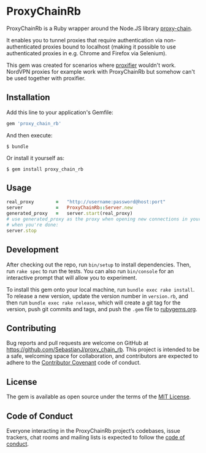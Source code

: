 # ProxyChainRb

ProxyChainRb is a Ruby wrapper around the Node.JS library [proxy-chain](https://github.com/apifytech/proxy-chain).

It enables you to tunnel proxies that require authentication via non-authenticated proxies bound to localhost (making it possible to use authenticated proxies in e.g. Chrome and Firefox via Selenium).

This gem was created for scenarios where [proxifier](https://github.com/samuelkadolph/ruby-proxifier) wouldn't work. NordVPN proxies for example work with ProxyChainRb but somehow can't be used together with proxifier.

## Installation

Add this line to your application's Gemfile:

```ruby
gem 'proxy_chain_rb'
```

And then execute:

    $ bundle

Or install it yourself as:

    $ gem install proxy_chain_rb

## Usage

```ruby
real_proxy        =   "http://username:password@host:port"
server            =   ProxyChainRb::Server.new
generated_proxy   =   server.start(real_proxy)
# use generated_proxy as the proxy when opening new connections in your code
# when you're done:
server.stop
```

## Development

After checking out the repo, run `bin/setup` to install dependencies. Then, run `rake spec` to run the tests. You can also run `bin/console` for an interactive prompt that will allow you to experiment.

To install this gem onto your local machine, run `bundle exec rake install`. To release a new version, update the version number in `version.rb`, and then run `bundle exec rake release`, which will create a git tag for the version, push git commits and tags, and push the `.gem` file to [rubygems.org](https://rubygems.org).

## Contributing

Bug reports and pull requests are welcome on GitHub at https://github.com/SebastianJ/proxy_chain_rb. This project is intended to be a safe, welcoming space for collaboration, and contributors are expected to adhere to the [Contributor Covenant](http://contributor-covenant.org) code of conduct.

## License

The gem is available as open source under the terms of the [MIT License](https://opensource.org/licenses/MIT).

## Code of Conduct

Everyone interacting in the ProxyChainRb project’s codebases, issue trackers, chat rooms and mailing lists is expected to follow the [code of conduct](https://github.com/SebastianJ/proxy_chain_rb/blob/master/CODE_OF_CONDUCT.md).

